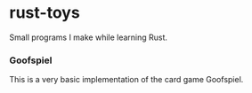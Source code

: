 # rust-toys
Small programs I make while learning Rust.

### Goofspiel
This is a very basic implementation of the card game Goofspiel.
